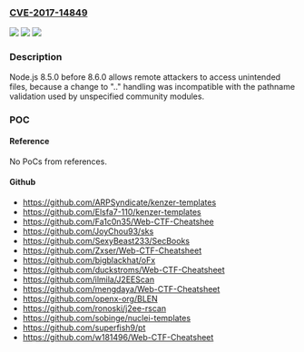 ### [CVE-2017-14849](https://cve.mitre.org/cgi-bin/cvename.cgi?name=CVE-2017-14849)
![](https://img.shields.io/static/v1?label=Product&message=n%2Fa&color=blue)
![](https://img.shields.io/static/v1?label=Version&message=n%2Fa&color=blue)
![](https://img.shields.io/static/v1?label=Vulnerability&message=n%2Fa&color=brighgreen)

### Description

Node.js 8.5.0 before 8.6.0 allows remote attackers to access unintended files, because a change to ".." handling was incompatible with the pathname validation used by unspecified community modules.

### POC

#### Reference
No PoCs from references.

#### Github
- https://github.com/ARPSyndicate/kenzer-templates
- https://github.com/Elsfa7-110/kenzer-templates
- https://github.com/Fa1c0n35/Web-CTF-Cheatshee
- https://github.com/JoyChou93/sks
- https://github.com/SexyBeast233/SecBooks
- https://github.com/Zxser/Web-CTF-Cheatsheet
- https://github.com/bigblackhat/oFx
- https://github.com/duckstroms/Web-CTF-Cheatsheet
- https://github.com/ilmila/J2EEScan
- https://github.com/mengdaya/Web-CTF-Cheatsheet
- https://github.com/openx-org/BLEN
- https://github.com/ronoski/j2ee-rscan
- https://github.com/sobinge/nuclei-templates
- https://github.com/superfish9/pt
- https://github.com/w181496/Web-CTF-Cheatsheet


